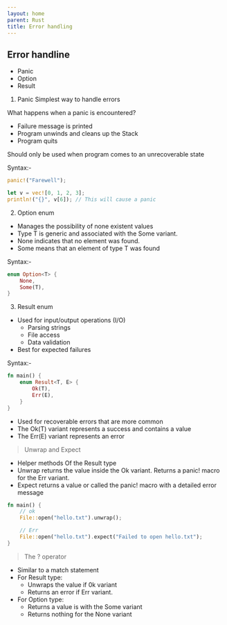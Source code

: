 ```yaml
---
layout: home
parent: Rust
title: Error handling
---
```


## Error handline
- Panic
- Option
- Result

1. Panic Simplest way to handle errors

What happens when a panic is encountered?

- Failure message is printed
- Program unwinds and cleans up the Stack
- Program quits


Should only be used when program comes to an unrecoverable state

Syntax:-
```rs
panic!("Farewell");

let v = vec![0, 1, 2, 3];
println!("{}", v[6]); // This will cause a panic
```

2. Option enum
- Manages the possibility of none existent values
- Type T is generic and associated with the Some variant.
- None indicates that no element was found.
- Some means that an element of type T was found

Syntax:-
```rs
enum Option<T> {
    None,
    Some(T),
}
```

3. Result enum
- Used for input/output operations (I/O)
    - Parsing strings
    - File access
    - Data validation
- Best for expected failures

Syntax:-
```rs
fn main() {
    enum Result<T, E> {
        Ok(T),
        Err(E),
    }
}
```

- Used for recoverable errors that are more common
- The Ok(T) variant represents a success and contains a value
- The Err(E) variant represents an error

> Unwrap and Expect
- Helper methods Of the Result type
- Unwrap returns the value inside the Ok variant. Returns a panic! macro for the Err variant.
- Expect returns a value or called the panic! macro with a detailed error message

```rs
fn main() {
    // ok
    File::open("hello.txt").unwrap();

    // Err
    File::open("hello.txt").expect("Failed to open hello.txt");
}
```
    
> The ? operator
- Similar to a match statement
- For Result type:
    - Unwraps the value if 0k variant
    - Returns an error if Err variant.
- For Option type:
    - Returns a value is with the Some variant
    - Returns nothing for the None variant

